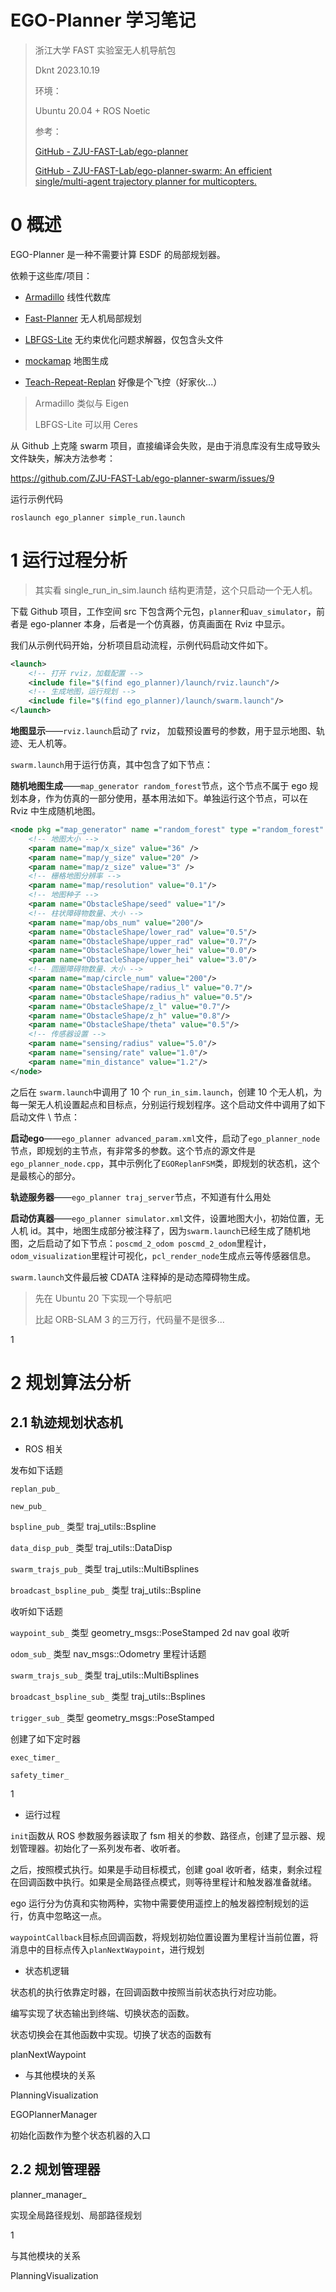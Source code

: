 # EGO-Planner 学习笔记

> 浙江大学 FAST 实验室无人机导航包
> 
> Dknt 2023.10.19
> 
> 环境：
> 
> Ubuntu 20.04 + ROS Noetic
> 
> 参考：
> 
> [GitHub - ZJU-FAST-Lab/ego-planner](https://github.com/ZJU-FAST-Lab/ego-planner)
> 
> [GitHub - ZJU-FAST-Lab/ego-planner-swarm: An efficient single/multi-agent trajectory planner for multicopters.](https://github.com/ZJU-FAST-Lab/ego-planner-swarm)

# 0 概述

EGO-Planner 是一种不需要计算 ESDF 的局部规划器。

依赖于这些库/项目：

* [Armadillo](https://arma.sourceforge.net/speed.html) 线性代数库

* [Fast-Planner](https://github.com/HKUST-Aerial-Robotics/Fast-Planner) 无人机局部规划

* [LBFGS-Lite](https://github.com/ZJU-FAST-Lab/LBFGS-Lite) 无约束优化问题求解器，仅包含头文件

* [mockamap](https://github.com/HKUST-Aerial-Robotics/mockamap) 地图生成

* [Teach-Repeat-Replan](https://github.com/HKUST-Aerial-Robotics/Teach-Repeat-Replan) 好像是个飞控（好家伙...）

> Armadillo 类似与 Eigen
> 
> LBFGS-Lite 可以用 Ceres

从 Github 上克隆 swarm 项目，直接编译会失败，是由于消息库没有生成导致头文件缺失，解决方法参考：

https://github.com/ZJU-FAST-Lab/ego-planner-swarm/issues/9

运行示例代码

```shell
roslaunch ego_planner simple_run.launch
```

# 1 运行过程分析

> 其实看 single_run_in_sim.launch 结构更清楚，这个只启动一个无人机。

下载 Github 项目，工作空间 src 下包含两个元包，`planner`和`uav_simulator`，前者是 ego-planner 本身，后者是一个仿真器，仿真画面在 Rviz 中显示。

我们从示例代码开始，分析项目启动流程，示例代码启动文件如下。

```xml
<launch>
    <!-- 打开 rviz，加载配置 -->
    <include file="$(find ego_planner)/launch/rviz.launch"/>
    <!-- 生成地图，运行规划 -->
    <include file="$(find ego_planner)/launch/swarm.launch"/>
</launch> 
```

**地图显示**——`rviz.launch`启动了 rviz， 加载预设置号的参数，用于显示地图、轨迹、无人机等。

`swarm.launch`用于运行仿真，其中包含了如下节点：

**随机地图生成**——`map_generator random_forest`节点，这个节点不属于 ego 规划本身，作为仿真的一部分使用，基本用法如下。单独运行这个节点，可以在 Rviz 中生成随机地图。

```xml
<node pkg ="map_generator" name ="random_forest" type ="random_forest" output = "screen">
    <!-- 地图大小 -->
    <param name="map/x_size" value="36" />
    <param name="map/y_size" value="20" />
    <param name="map/z_size" value="3" />
    <!-- 栅格地图分辨率 -->
    <param name="map/resolution" value="0.1"/>  
    <!-- 地图种子 -->
    <param name="ObstacleShape/seed" value="1"/>
    <!-- 柱状障碍物数量、大小 -->
    <param name="map/obs_num" value="200"/>
    <param name="ObstacleShape/lower_rad" value="0.5"/>
    <param name="ObstacleShape/upper_rad" value="0.7"/>
    <param name="ObstacleShape/lower_hei" value="0.0"/>
    <param name="ObstacleShape/upper_hei" value="3.0"/>
    <!-- 圆圈障碍物数量、大小 -->
    <param name="map/circle_num" value="200"/>        
    <param name="ObstacleShape/radius_l" value="0.7"/>        
    <param name="ObstacleShape/radius_h" value="0.5"/>        
    <param name="ObstacleShape/z_l" value="0.7"/>        
    <param name="ObstacleShape/z_h" value="0.8"/>
    <param name="ObstacleShape/theta" value="0.5"/>
    <!-- 传感器设置 -->
    <param name="sensing/radius" value="5.0"/>        
    <param name="sensing/rate" value="1.0"/>  
    <param name="min_distance" value="1.2"/>         
</node>
```

之后在 `swarm.launch`中调用了 10 个 `run_in_sim.launch`，创建 10 个无人机，为每一架无人机设置起点和目标点，分别运行规划程序。这个启动文件中调用了如下启动文件 \ 节点：

**启动ego**——`ego_planner advanced_param.xml`文件，启动了`ego_planner_node`节点，即规划的主节点，有非常多的参数。这个节点的源文件是`ego_planner_node.cpp`，其中示例化了`EGOReplanFSM`类，即规划的状态机，这个是最核心的部分。

**轨迹服务器**——`ego_planner traj_server`节点，不知道有什么用处

**启动仿真器**——`ego_planner simulator.xml`文件，设置地图大小，初始位置，无人机 id。其中，地图生成部分被注释了，因为`swarm.launch`已经生成了随机地图，之后启动了如下节点：`poscmd_2_odom poscmd_2_odom`里程计，`odom_visualization`里程计可视化，`pcl_render_node`生成点云等传感器信息。

`swarm.launch`文件最后被 CDATA 注释掉的是动态障碍物生成。

> 先在 Ubuntu 20 下实现一个导航吧
> 
> 比起 ORB-SLAM 3 的三万行，代码量不是很多...

1

# 2 规划算法分析

## 2.1 轨迹规划状态机

* ROS 相关

发布如下话题

`replan_pub_`

`new_pub_`

`bspline_pub_` 类型 traj_utils::Bspline

`data_disp_pub_` 类型 traj_utils::DataDisp

`swarm_trajs_pub_` 类型 traj_utils::MultiBsplines 

`broadcast_bspline_pub_` 类型 traj_utils::Bspline

收听如下话题

`waypoint_sub_` 类型 geometry_msgs::PoseStamped  2d nav goal 收听

`odom_sub_` 类型 nav_msgs::Odometry  里程计话题

`swarm_trajs_sub_` 类型 traj_utils::MultiBsplines

`broadcast_bspline_sub_` 类型 traj_utils::Bsplines

`trigger_sub_` 类型 geometry_msgs::PoseStamped

创建了如下定时器

`exec_timer_`

`safety_timer_`

1

* 运行过程

`init`函数从 ROS 参数服务器读取了 fsm 相关的参数、路径点，创建了显示器、规划管理器。初始化了一系列发布者、收听者。

之后，按照模式执行。如果是手动目标模式，创建 goal 收听者，结束，剩余过程在回调函数中执行。如果是全局路径点模式，则等待里程计和触发器准备就绪。

ego 运行分为仿真和实物两种，实物中需要使用遥控上的触发器控制规划的运行，仿真中忽略这一点。

`waypointCallback`目标点回调函数，将规划初始位置设置为里程计当前位置，将消息中的目标点传入`planNextWaypoint`，进行规划







* 状态机逻辑

状态机的执行依靠定时器，在回调函数中按照当前状态执行对应功能。

编写实现了状态输出到终端、切换状态的函数。

状态切换会在其他函数中实现。切换了状态的函数有

planNextWaypoint



* 与其他模块的关系

PlanningVisualization

EGOPlannerManager

初始化函数作为整个状态机器的入口

## 2.2 规划管理器

planner_manager_

实现全局路径规划、局部路径规划

1

与其他模块的关系

PlanningVisualization

